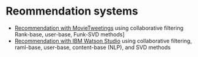 # Reommendation systems 

- [Recommendation with MovieTweetings](https://github.com/ania4data/Recommendation_systems/tree/master/Movie_recommendation) using collaborative filtering Rank-base, user-base, Funk-SVD methods]
- [Recommendation with IBM Watson Studio](https://github.com/ania4data/Recommendation_systems/tree/master/IBM_recommendation) using collaborative filtering, raml-base, user-base, content-base (NLP), and SVD methods